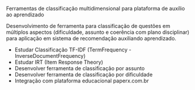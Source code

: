 Ferramentas de classificação multidimensional para plataforma de auxílio ao aprendizado

Desenvolvimento de ferramenta para classificação de questões em múltiplos aspectos (dificuldade, assunto e coerência com plano disciplinar) para aplicação em sistema de recomendação auxiliando aprendizado.

- Estudar Classificação TF-IDF (TermFrequency - InverseDocumentFrequency)
- Estudar IRT (Item Response Theory)
- Desenvolver ferramenta de classificação por assunto
- Desenvolver ferramenta de classificação por dificuldade
- Integração com plataforma educacional paperx.com.br
